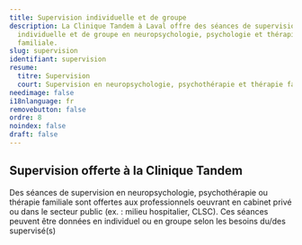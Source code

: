 ```yaml
---
title: Supervision individuelle et de groupe
description: La Clinique Tandem à Laval offre des séances de supervision
  individuelle et de groupe en neuropsychologie, psychologie et thérapie
  familiale.
slug: supervision
identifiant: supervision
resume:
  titre: Supervision
  court: Supervision en neuropsychologie, psychothérapie et thérapie familiale
needimage: false
i18nlanguage: fr
removebutton: false
ordre: 8
noindex: false
draft: false
---
```

## Supervision offerte à la Clinique Tandem

Des séances de supervision en neuropsychologie, psychothérapie ou thérapie familiale sont offertes aux professionnels oeuvrant en cabinet privé ou dans le secteur public (ex. : milieu hospitalier, CLSC). Ces séances peuvent être données en individuel ou en groupe selon les besoins du/des supervisé(s)